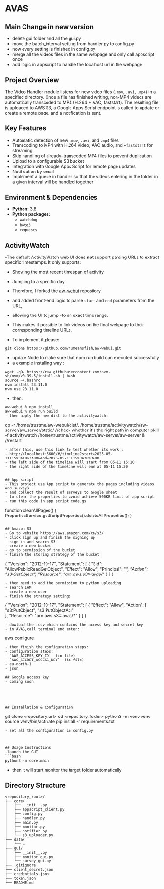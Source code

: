# AVAS

## Main Change in new version
- delete gui folder and all the gui.py
- move the batch_interval setting from handler.py to config.py
- now every setting is finished in config.py
- merge all the videos files in the same webpage and only call appscript once
- add logic in appscript to handle the localhost url in the webpage

## Project Overview
The Video Handler module listens for new video files (`.mov`, `.avi`, `.mp4`) in a specified directory. Once a file has finished writing, non-MP4 videos are automatically transcoded to MP4 (H.264 + AAC, faststart). The resulting file is uploaded to AWS S3, a Google Apps Script endpoint is called to update or create a remote page, and a notification is sent. 

## Key Features
- Automatic detection of new `.mov`, `.avi`, and `.mp4` files  
- Transcoding to MP4 with H.264 video, AAC audio, and `+faststart` for streaming  
- Skip handling of already–transcoded MP4 files to prevent duplication  
- Upload to a configurable S3 bucket  
- Integration with Google Apps Script for remote page updates  
- Notification by email
- Implement a queue in handler so that the videos entering in the folder in a given interval will be handled together

## Environment & Dependencies
- **Python:** 3.8  
- **Python packages:**  
    - `watchdog`  
    - `boto3`  
    - `requests`
 
## ActivityWatch
-The default ActivityWatch web UI does **not** support parsing URLs to extract specific timestamps. It only supports:

- Showing the most recent timespan of activity  
- Jumping to a specific day  

- Therefore, I forked the [aw-webui](https://github.com/Yumeansfish/aw-webui) repository 
- and added front-end logic to parse `start` and `end` parameters from the URL, 
- allowing the UI to jump -to an exact time range. 
- This makes it possible to link videos on the final webpage to their corresponding timeline URLs.

- To implement it,please:

```
git clone https://github.com/Yumeansfish/aw-webui.git
```
- update Node to make sure that npm run build can executed successfully
- a example installing way :
```
wget -qO- https://raw.githubusercontent.com/nvm-sh/nvm/v0.39.5/install.sh | bash
source ~/.bashrc   
nvm install 23.11.0
nvm use 23.11.0
```
- then:
```
aw-webui % npm install
aw-webui % npm run build
- then apply the new dist to the activitywatch:
```
cp -r /home/trustme/aw-webui/dist/. /home/trustme/activitywatch/aw-server/aw_server/static/
//check whether it's the right path in computer
pkill -f activitywatch 
/home/trustme/activitywatch/aw-server/aw-server &   //restart
```
- after this, use this link to test whether its work :
- http://localhost:5600/#/timeline?start=2025-05-11T15%3A10%3A00&end=2025-05-11T15%3A30%3A00
- the left side of the timeline will start from 05-11 15:10
- the right side of the timeline will end at 05-11 15:30

 
## App script
- This project use App script to generate the pages including videos and surveys
- and collect the result of surveys to Google sheet
- to clear the properties to avoid achieve 500KB limit of app script
- run this code in app script code.gs
```
function clearAllPages() {
  PropertiesService.getScriptProperties().deleteAllProperties();
}
```

## Amazon S3 
- Go to website https://aws.amazon.com/cn/s3/
- click sign up and finish the signing up
- sign in and search S3
- create a new bucket
- go to permission of the bucket
- finish the storing strategy of the bucket
```
  {
    "Version": "2012-10-17",
    "Statement": [
        {
            "Sid": "AllowPublicReadGetObject",
            "Effect": "Allow",
            "Principal": "*",
            "Action": "s3:GetObject",
            "Resource": "arn:aws:s3:::avas/*"
        }
    ]
}
```
- then need to add the permission to python uploading
- search IAM
- create a new user
- finish the strategy settings
```
{
  "Version": "2012-10-17",
  "Statement": [
    {
      "Effect": "Allow",
      "Action": [
        "s3:PutObject",
        "s3:PutObjectAcl"     
      ],
      "Resource": "arn:aws:s3:::avas/*"
    }
  ]
}
```
- dowload the .csv which contains the access key and secret key
- in AVAS,call terminal end enter:
```
aws configure
```
- then finish the configuration steps:
- configuration steps:
- `AWS_ACCESS_KEY_ID`  (in file)
- `AWS_SECRET_ACCESS_KEY`  (in file)
- eu-north-1
- json

## Google access key
- coming soon





## Installation & Configuration
```
git clone <repository_url>
cd <repository_folder>
python3 -m venv venv
source venv/bin/activate
pip install -r requirements.txt
```
- set all the configuration in config.py



## Usage Instructions
-launch the GUI
```bash
python3 -m core.main
```
- then it will start monitor the target folder automatically



## Directory Structure
```text
<repository_root>/
├── core/
│   ├── __init__.py
│   ├── appscript_client.py
│   ├── config.py
│   ├── handler.py
│   ├── main.py
│   ├── monitor.py
│   ├── notifier.py
│   └── s3_uploader.py
├── data/
│   └── … 
├── gui/
│   ├── __init__.py
│   ├── monitor_gui.py
│   └── survey_gui.py
├── .gitignore
├── client_secret.json
├── credentials.json
├── token.json
└── README.md

```




